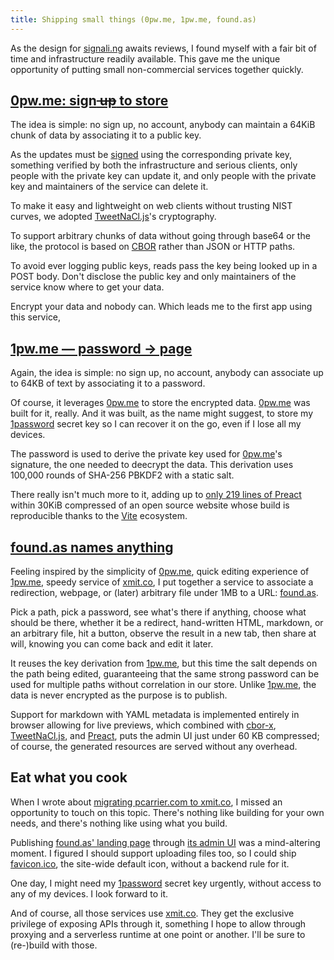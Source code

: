 ```yaml
---
title: Shipping small things (0pw.me, 1pw.me, found.as)
---
```


As the design for [signali.ng](https://signali.ng) awaits reviews, I found myself with a fair bit of time and
infrastructure readily available. This gave me the unique opportunity of putting small non-commercial services together
quickly.

## [0pw.me: sign<del> up</del> to store](https://0pw.me)

The idea is simple: no sign up, no account, anybody can maintain a 64KiB chunk of data by associating it to a public
key.

As the updates must be [signed](https://en.wikipedia.org/wiki/Digital_signature) using the corresponding private key,
something verified by both the infrastructure and serious clients, only people with the private key can update it,
and only people with the private key and maintainers of the service can delete it.

To make it easy and lightweight on web clients without trusting NIST curves, we adopted
[TweetNaCl.js](https://github.com/dchest/tweetnacl-js)'s cryptography.

To support arbitrary chunks of data without going through base64 or the like, the protocol is based
on [CBOR](https://cbor.io) rather than JSON or HTTP paths.

To avoid ever logging public keys, reads pass the key being looked up in a POST body.
Don't disclose the public key and only maintainers of the service know where to get your data.

Encrypt your data and nobody can. Which leads me to the first app using this service,

## [1pw.me — password → page](https://1pw.me)

Again, the idea is simple: no sign up, no account, anybody can associate up to 64KB of text by associating it to a
password.

Of course, it leverages [0pw.me](https://0pw.me) to store the encrypted data. [0pw.me](https://0pw.me) was built for it,
really. And it was built, as the name might suggest, to store my [1password](https://1password.com) secret key so I can
recover it on the go, even if I lose all my devices.

The password is used to derive the private key used for [0pw.me](https://0pw.me)'s signature, the one needed to deecrypt
the data.
This derivation uses 100,000 rounds of SHA-256 PBKDF2 with a static salt.

There really isn't much more to it, adding up
to [only 219 lines of Preact](https://github.com/xmit-co/1pw.me/blob/main/src/app.tsx) within 30KiB compressed of an
open source website whose build is reproducible thanks to the [Vite](https://vitejs.dev/) ecosystem.

## [found.as names anything](https://be.found.as)

Feeling inspired by the simplicity of [0pw.me](https://0pw.me), quick editing experience of [1pw.me](https://1pw.me),
speedy service of [xmit.co](https://xmit.co), I put together a service to associate a redirection, webpage, or (later)
arbitrary file under 1MB to a URL: [found.as](https://found.as).

Pick a path, pick a password, see what's there if anything, choose what should be there, whether it be a redirect,
hand-written HTML, markdown, or an arbitrary file, hit a button, observe the result in a new tab, then share at will,
knowing you can come back and edit it later.

It reuses the key derivation from [1pw.me](https://1pw.me), but this time the salt depends on the path being edited,
guaranteeing that the same strong password can be used for multiple paths without correlation in our store.
Unlike [1pw.me](https://1pw.me), the data is never encrypted as the purpose is to publish.

Support for markdown with YAML metadata is implemented entirely in browser allowing for live previews, which combined
with [cbor-x](https://github.com/kriszyp/cbor-x), [TweetNaCl.js](https://github.com/dchest/tweetnacl-js),
and [Preact](https://preactjs.com/), puts the admin UI just under 60 KB compressed; of course, the generated resources
are served without any overhead.

## Eat what you cook

When I wrote about [migrating pcarrier.com to xmit.co](/posts/pcarrier-com), I missed an opportunity to touch on this
topic. There's nothing like building for your own needs, and there's nothing like using what you build.

Publishing [found.as' landing page](https://found.as) through [its admin UI](https://be.found.as) was a mind-altering
moment. I figured I should support uploading files too, so I could ship [favicon.ico](https://found.as/favicon.ico),
the site-wide default icon, without a backend rule for it.

One day, I might need my [1password](https://1password.com) secret key urgently, without access to any of my devices.
I look forward to it.

And of course, all those services use [xmit.co](https://xmit.co). They get the exclusive privilege of exposing APIs
through it, something I hope to allow through proxying and a serverless runtime at one point or another. I'll be sure
to (re-)build with those.

